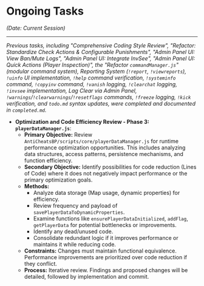 # Ongoing Tasks
*(Date: Current Session)*

---
*Previous tasks, including "Comprehensive Coding Style Review", "Refactor: Standardize Check Actions & Configurable Punishments", "Admin Panel UI: View Ban/Mute Logs", "Admin Panel UI: Integrate InvSee", "Admin Panel UI: Quick Actions (Player Inspection)", the "Refactor `commandManager.js`" (modular command system), Reporting System (`!report`, `!viewreports`), `!uinfo` UI implementation, `!help` command verification, `!systeminfo` command, `!copyinv` command, `!vanish` logging, `!clearchat` logging, `!invsee` implementation, Lag Clear via Admin Panel, `!warnings`/`!clearwarnings`/`!resetflags` commands, `!freeze` logging, `!kick` verification, and `todo.md` syntax updates, were completed and documented in `completed.md`.*

*   **Optimization and Code Efficiency Review - Phase 3: `playerDataManager.js`**:
    *   **Primary Objective:** Review `AntiCheatsBP/scripts/core/playerDataManager.js` for runtime performance optimization opportunities. This includes analyzing data structures, access patterns, persistence mechanisms, and function efficiency.
    *   **Secondary Objective:** Identify possibilities for code reduction (Lines of Code) where it does not negatively impact performance or the primary optimization goals.
    *   **Methods:**
        *   Analyze data storage (Map usage, dynamic properties) for efficiency.
        *   Review frequency and payload of `savePlayerDataToDynamicProperties`.
        *   Examine functions like `ensurePlayerDataInitialized`, `addFlag`, `getPlayerData` for potential bottlenecks or improvements.
        *   Identify any dead/unused code.
        *   Consolidate redundant logic if it improves performance or maintains it while reducing code.
    *   **Constraints:** Changes must maintain functional equivalence. Performance improvements are prioritized over code reduction if they conflict.
    *   **Process:** Iterative review. Findings and proposed changes will be detailed, followed by implementation and commit.
